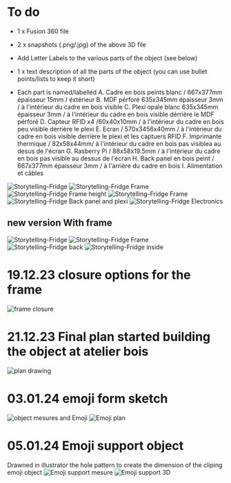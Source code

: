 # To do
- 1 x Fusion 360 file
- 2 x snapshots (.png/.jpg) of the above 3D file
- Add Letter Labels to the various parts of the object (see below)
- 1 x text description of all the parts of the object (you can use bullet points/lists to keep it short)

- Each part is named/labelled
A. Cadre en bois peints blanc / 667x377mm épaisseur 15mm / éxtérieur
B. MDF pérforé 635x345mm épaisseur 3mm / à l'intérieur du cadre en bois visible
C. Plexi opale blanc 635x345mm épaisseur 3mm / à l'intérieur du cadre en bois visible dérrière le MDF pérforé
D. Capteur RFID x4 /60x40x10mm / à l'intérieur du cadre en bois peu visible derrière le plexi
E. Ecran / 570x3456x40mm / à l'intérieur du cadre en bois visible derrière le plexi et les captuers RFID
F. Imprimante thermique / 82x58x44mm/ à l'intérieur du cadre en bois pas visiblea au desus de l'écran
G. Rasberry Pi / 88x58x19.5mm / à l'intérieur du cadre en bois pas visible au dessus de l'écran
H. Back panel en bois peint / 667x377mm épaisseur 3mm / à l'arrière du cadre en bois
I. Alimentation et câbles

![Storytelling-Fridge](/form/3D-prototypes/Storytelling-Fridge.png)
![Storytelling-Fridge Frame](/form/3D-prototypes/Storytelling-Fridge-Frame.png)
![Storytelling-Fridge Frame height](/form/3D-prototypes/Storytelling-Fridge-Frame-Height.png)
![Storytelling-Fridge Frame](/form/3D-prototypes/Storytelling-Fridge-MDF.png)
![Storytelling-Fridge Back panel and plexi](/form/3D-prototypes/Storytelling-Fridge-BackPanel-Plexi.png)
![Storytelling-Fridge Electronics](/form/3D-prototypes/Storytelling-Fridge-Inside-Electronics.png)

## new version With frame

![Storytelling-Fridge](/form/3D-prototypes/Storytelling-Fridge-Rounded.png)
![Storytelling-Fridge Frame](/form/3D-prototypes/Storytelling-Fridge-Rounded-no-edge.png)
![Storytelling-Fridge back](/form/3D-prototypes/Storytelling-Fridge-Rounded-back.png)
![Storytelling-Fridge inside](/form/3D-prototypes/Storytelling-Fridge-Rounded-inside.png)

# 19.12.23 closure options for the frame
![frame closure](/form/croquis/profil-cadre-fermant-object.jpg)

# 21.12.23 Final plan started building the object at atelier bois
![plan drawing](/form/croquis/Plan-Croquis-Object-final.jpg)

# 03.01.24 emoji form sketch
![object mesures and Emoji](/form/croquis/mesures-objet-et-emoji.jpg)
![Emoji plan](/form/croquis/plan-mesure-emoji.jpg)

# 05.01.24 Emoji support object
Drawned in illustrator the hole pattern to create the dimension of the cliping emoji object
![Emoji support mesure](/form/croquis/Support-emoji-mesures.png)
![Emoji support 3D](/form/3D-prototypes/Emoji-support%20v3.png)